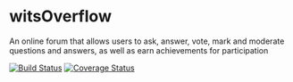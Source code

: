 # witsOverflow
An online forum that allows users to ask, answer, vote, mark and moderate questions and answers, as well as earn achievements for participation

[![Build Status](https://circleci.com/2003405/witsOverflow.svg?branch=Test/staging)](https://app.circleci.com/pipelines/github/2003405)
[![Coverage Status](https://coveralls.io/repos/github/2003405/witsOverflow/badge.svg?branch=Test/staging)](https://coveralls.io/github/2003405/witsOverflow?branch=Test/staging)

